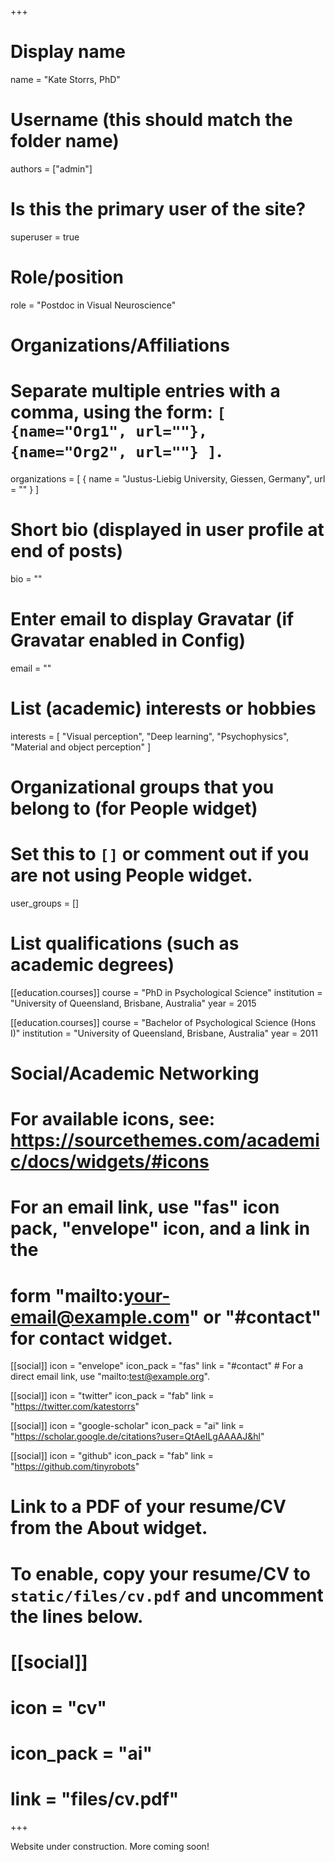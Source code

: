 +++
# Display name
name = "Kate Storrs, PhD"

# Username (this should match the folder name)
authors = ["admin"]

# Is this the primary user of the site?
superuser = true

# Role/position
role = "Postdoc in Visual Neuroscience"

# Organizations/Affiliations
#   Separate multiple entries with a comma, using the form: `[ {name="Org1", url=""}, {name="Org2", url=""} ]`.
organizations = [ { name = "Justus-Liebig University, Giessen, Germany", url = "" } ]

# Short bio (displayed in user profile at end of posts)
bio = ""

# Enter email to display Gravatar (if Gravatar enabled in Config)
email = ""

# List (academic) interests or hobbies
interests = [
  "Visual perception",
  "Deep learning",
  "Psychophysics",
  "Material and object perception"
]

# Organizational groups that you belong to (for People widget)
#   Set this to `[]` or comment out if you are not using People widget.
user_groups = []

# List qualifications (such as academic degrees)
[[education.courses]]
  course = "PhD in Psychological Science"
  institution = "University of Queensland, Brisbane, Australia"
  year = 2015

[[education.courses]]
  course = "Bachelor of Psychological Science (Hons I)"
  institution = "University of Queensland, Brisbane, Australia"
  year = 2011


# Social/Academic Networking
# For available icons, see: https://sourcethemes.com/academic/docs/widgets/#icons
#   For an email link, use "fas" icon pack, "envelope" icon, and a link in the
#   form "mailto:your-email@example.com" or "#contact" for contact widget.

[[social]]
  icon = "envelope"
  icon_pack = "fas"
  link = "#contact"  # For a direct email link, use "mailto:test@example.org".

[[social]]
  icon = "twitter"
  icon_pack = "fab"
  link = "https://twitter.com/katestorrs"

[[social]]
  icon = "google-scholar"
  icon_pack = "ai"
  link = "https://scholar.google.de/citations?user=QtAeILgAAAAJ&hl"

[[social]]
  icon = "github"
  icon_pack = "fab"
  link = "https://github.com/tinyrobots"

# Link to a PDF of your resume/CV from the About widget.
# To enable, copy your resume/CV to `static/files/cv.pdf` and uncomment the lines below.
# [[social]]
#   icon = "cv"
#   icon_pack = "ai"
#   link = "files/cv.pdf"

+++

Website under construction. More coming soon!
